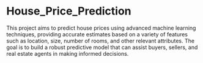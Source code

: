 # House_Price_Prediction
This project aims to predict house prices using advanced machine learning techniques, providing accurate estimates based on a variety of features such as location, size, number of rooms, and other relevant attributes. The goal is to build a robust predictive model that can assist buyers, sellers, and real estate agents in making informed decisions.
